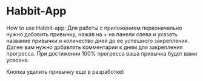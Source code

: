# Habbit-App
How to use Habbit-app:
Для работы с приложением первоначально нужно добавить привычку, нажав 
на + на панели слева и указать название привычки и количество дней до 
ее успешного закрепления. Далее вам нужно добавлять комментарии к 
дням для закрепления прогресса. При достижении 100% прогресса ваша 
привычка будет вами усвоена.


Кнопка удалить привычку еще в разработке)

